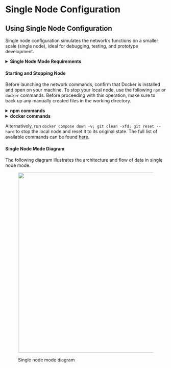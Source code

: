 # Single Node Configuration

## Using Single Node Configuration

Single node configuration simulates the network’s functions on a smaller scale (single node), ideal for debugging, testing, and prototype development.

<details>

<summary><strong>Single Node Mode Requirements</strong></summary>

Ensure the **`VirtioFS`** file sharing implementation is enabled in the docker settings.

<img src="https://github.com/hashgraph/hedera-docs/blob/l10n_translation-staging/fr/fr/.gitbook/assets/docker-compose-settings.png" alt="" data-size="original">

Ensure the following configurations are set at minimum in Docker **Settings** -> **Resources** and are available for use:

**CPUs:** 6

**Memory:** 8GB

**Swap:** 1 GB

**Disk Image Size:** 64 GB

<img src="https://github.com/hashgraph/hedera-docs/blob/l10n_translation-staging/fr/fr/.gitbook/assets/docker%20settings.png" alt="" data-size="original">

Ensure the **`Allow the default Docker sockets to be used (requires password)`** is enabled in Docker **Settings -> Advanced**.

<img src="https://github.com/hashgraph/hedera-docs/blob/l10n_translation-staging/fr/fr/.gitbook/assets/docker-socket-setting.png" alt="" data-size="original">

**Note:** The image may look different if you are on a different version

</details>

#### **Starting and Stopping Node**

Before launching the network commands, confirm that Docker is installed and open on your machine. To stop your local node, use the following `npm` or `docker` commands. Before proceeding with this operation, make sure to back up any manually created files in the working directory.

<details>

<summary><strong>npm commands</strong></summary>

{% code overflow="wrap" %}
```bash
# npm command to start the local network and generate accounts in detached mode
npm run start -- -d

# npm command to stop
npm run stop

# npm command to restart node
npm run restart
```
{% endcode %}

</details>

<details>

<summary><strong>docker commands</strong></summary>

```bash
# Docker command to start the local network. Does not generate accounts
docker compose up -d

# Docker command to stop services
docker compose stop

# Docker command to restart local network
docker compose restart

# Docker command to stop local network and remove containers
docker compose down
```

</details>

Alternatively, run `docker compose down -v; git clean -xfd; git reset --hard` to stop the local node and reset it to its original state. The full list of available commands can be found [here](https://github.com/hashgraph/hedera-local-node?tab=readme-ov-file#commands).

#### Single Node Mode Diagram

The following diagram illustrates the architecture and flow of data in single node mode.

<figure><img src="https://github.com/hashgraph/hedera-docs/blob/l10n_translation-staging/fr/fr/.gitbook/assets/localnet-single-node-diagram.png" alt="" width="563"><figcaption><p>Single node mode diagram</p></figcaption></figure>
